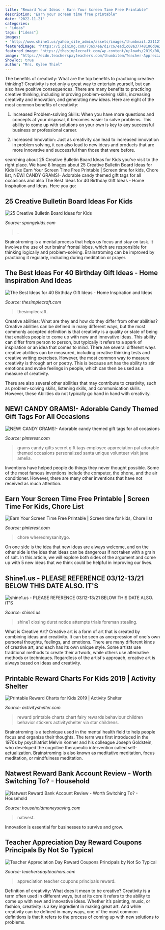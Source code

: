 ```yaml
---
title: "Reward Your Ideas - Earn Your Screen Time Free Printable"
description: "Earn your screen time free printable"
date: "2022-11-21"
categories:
- "ideas"
tags: ["ideas"]
images:
- "http://www.shine1.us/yahoo_site_admin/assets/images/thumbnail.23112737_std.png"
featuredImage: "https://i.pinimg.com/736x/ea/d1/c6/ead1c68a37748106d0e291827c7b9b78.jpg"
featured_image: "https://thesimplecraft.com/wp-content/uploads/2019/08/40-birthday-gift-ideas-beautiful-25-best-ideas-about-40th-birthday-presents-on-pinterest-of-40-birthday-gift-ideas.jpg"
image: "https://ecdn.teacherspayteachers.com/thumbitem/Teacher-Appreciation-Day-Coupons-Principals-Administration-2356547-1545125677/original-2356547-4.jpg"
ShowToc: true
author: "Mrs. Kylee Thiel"
---
```



The benefits of creativity: What are the top benefits to practicing creative thinking?
Creativity is not only a great way to entertain yourself, but can also have positive consequences. There are many benefits to practicing creative thinking, including improving problem-solving skills, increasing creativity and innovation, and generating new ideas. Here are eight of the most common benefits of creativity:
1. Increased Problem-solving Skills: When you have more questions and concepts at your disposal, it becomes easier to solve problems. This ability to come up with solutions on your own is key to any successful business or professional career.

2. increased Innovation: Just as creativity can lead to increased innovation in problem solving, it can also lead to new ideas and products that are more innovative and successful than those that were before.

	

		
searching about 25 Creative Bulletin Board Ideas for Kids you've visit to the right place. We have 8 Images about 25 Creative Bulletin Board Ideas for Kids like Earn Your Screen Time Free Printable | Screen time for kids, Chore list, NEW! CANDY GRAMS!- Adorable candy themed gift tags for all occasions and also The Best Ideas for 40 Birthday Gift Ideas - Home Inspiration and Ideas. Here you go:
		
    
## 25 Creative Bulletin Board Ideas For Kids

<img loading=lazy src="https://spongekids.com/wp-content/uploads/2015/09/1-candy-themed-bulletin-board.jpg" onerror="this.onerror=null;this.src='https://tse4.mm.bing.net/th?id=OIP.LTxokux8TIDi1t3sR5_HtwHaMT&amp;pid=15.1';" alt="25 Creative Bulletin Board Ideas for Kids">

_Source: spongekids.com_

>. 

	

Brainstroming is a mental process that helps us focus and stay on task. It involves the use of our brains’ frontal lobes, which are responsible for thinking logically and problem-solving. Brainstroming can be improved by practicing it regularly, including during meditation or prayer.

    
## The Best Ideas For 40 Birthday Gift Ideas - Home Inspiration And Ideas

<img loading=lazy src="https://thesimplecraft.com/wp-content/uploads/2019/08/40-birthday-gift-ideas-beautiful-25-best-ideas-about-40th-birthday-presents-on-pinterest-of-40-birthday-gift-ideas.jpg" onerror="this.onerror=null;this.src='https://tse3.mm.bing.net/th?id=OIP.naDB3mLtUTuKY3XSRqQnyQHaLH&amp;pid=15.1';" alt="The Best Ideas for 40 Birthday Gift Ideas - Home Inspiration and Ideas">

_Source: thesimplecraft.com_

>thesimplecraft. 

	

Creative abilities: What are they and how do they differ from other abilities?
Creative abilities can be defined in many different ways, but the most commonly accepted definition is that creativity is a quality or state of being that enables people to come up with new and innovative ideas. This ability can differ from person to person, but typically it refers to a spark of inspiration or an idea that comes to mind.
There are several different ways creative abilities can be measured, including creative thinking tests and creative writing exercises. However, the most common way to measure creativity is through art or poetry. This is because art has the ability to stir emotions and evoke feelings in people, which can then be used as a measure of creativity.

There are also several other abilities that may contribute to creativity, such as problem-solving skills, listening skills, and communication skills. However, these Abilities do not typically go hand in hand with creativity.

    
## NEW! CANDY GRAMS!- Adorable Candy Themed Gift Tags For All Occasions

<img loading=lazy src="https://i.pinimg.com/736x/ea/d1/c6/ead1c68a37748106d0e291827c7b9b78.jpg" onerror="this.onerror=null;this.src='https://tse2.mm.bing.net/th?id=OIP.ZDJ87L4P41tWFWZZ5TjcNAHaJ4&amp;pid=15.1';" alt="NEW! CANDY GRAMS!- Adorable candy themed gift tags for all occasions">

_Source: pinterest.com_

>grams candy gifts secret gift tags employee appreciation pal adorable themed occasions personalized santa unique volunteer visit jane amelia. 

	

Inventions have helped people do things they never thought possible. Some of the most famous inventions include the computer, the phone, and the air conditioner. However, there are many other inventions that have not received as much attention.

    
## Earn Your Screen Time Free Printable | Screen Time For Kids, Chore List

<img loading=lazy src="https://i.pinimg.com/736x/c8/28/81/c8288131caf3531ffe33ac18f59f8cc5.jpg" onerror="this.onerror=null;this.src='https://tse2.mm.bing.net/th?id=OIP.B0IV3Q9oOK9OxXnXneGD6QHaLG&amp;pid=15.1';" alt="Earn Your Screen Time Free Printable | Screen time for kids, Chore list">

_Source: pinterest.com_

>chore wheredmysanitygo. 

	

On one side is the idea that new ideas are always welcome, and on the other side is the idea that ideas can be dangerous if not taken with a grain of salt. In this article, we will explore both sides of the argument and come up with 5 new ideas that we think could be helpful in improving our lives.

    
## Shine1.us - PLEASE REFERENCE 03/12-13/21 BELOW THIS DATE ALSO. IT&#039;S

<img loading=lazy src="http://www.shine1.us/yahoo_site_admin/assets/images/thumbnail.23112737_std.png" onerror="this.onerror=null;this.src='https://tse3.mm.bing.net/th?id=OIP.8CI1DjdzPaaqJGaYWwCWdgAAAA&amp;pid=15.1';" alt="shine1.us - PLEASE REFERENCE 03/12-13/21 BELOW THIS DATE ALSO. iT&#039;S">

_Source: shine1.us_

>shine1 closing durst notice attempts trials foreman stealing. 

	

What is Creative Art?
Creative art is a form of art that is created by combining ideas and creativity. It can be seen as anexpression of one's own personal thoughts, feelings, and emotions. There are many different kinds of creative art, and each has its own unique style. Some artists use traditional methods to create their artwork, while others use alternative methods or techniques. Regardless of the artist's approach, creative art is always based on ideas and creativity.

    
## Printable Reward Charts For Kids 2019 | Activity Shelter

<img loading=lazy src="https://www.activityshelter.com/wp-content/uploads/2019/04/free-printable-reward-charts-girls.jpg" onerror="this.onerror=null;this.src='https://tse2.mm.bing.net/th?id=OIP.UHWGTUwBZ-l0fwmAsif9TwHaJ-&amp;pid=15.1';" alt="Printable Reward Charts for Kids 2019 | Activity Shelter">

_Source: activityshelter.com_

>reward printable charts chart fairy rewards behaviour children behavior stickers activityshelter via star childrens. 

	

Brainstroming is a technique used in the mental health field to help people focus and organize their thoughts. The term was first introduced in the 1970s by psychiatrist Melvin Konner and his colleague Joseph Goldstein, who developed the cognitive therapeutic intervention called self-actualization. Brainstroming is also known as meditative meditation, focus meditation, or mindfulness meditation.

    
## Natwest Reward Bank Account Review - Worth Switching To? - Household

<img loading=lazy src="https://www.householdmoneysaving.com/wp-content/uploads/2020/11/natwest-account-.jpg" onerror="this.onerror=null;this.src='https://tse3.mm.bing.net/th?id=OIP.vf4k6WHKcF9IwuBAzeeY9AHaE8&amp;pid=15.1';" alt="Natwest Reward Bank Account Review - Worth Switching To? - Household">

_Source: householdmoneysaving.com_

>natwest. 

	

Innovation is essential for businesses to survive and grow.

    
## Teacher Appreciation Day Reward Coupons Principals By Not So Typical

<img loading=lazy src="https://ecdn.teacherspayteachers.com/thumbitem/Teacher-Appreciation-Day-Coupons-Principals-Administration-2356547-1545125677/original-2356547-4.jpg" onerror="this.onerror=null;this.src='https://tse1.mm.bing.net/th?id=OIP.Tx6MGHggysvjd3wQPDKgJAAAAA&amp;pid=15.1';" alt="Teacher Appreciation Day Reward Coupons Principals by Not So Typical">

_Source: teacherspayteachers.com_

>appreciation teacher coupons principals reward. 

	

Definition of creativity: What does it mean to be creative?
Creativity is a term often used in different ways, but at its core it refers to the ability to come up with new and innovative ideas. Whether it’s painting, music, or fashion, creativity is a key ingredient in making great art. And while creativity can be defined in many ways, one of the most common definitions is that it refers to the process of coming up with new solutions to problems.

